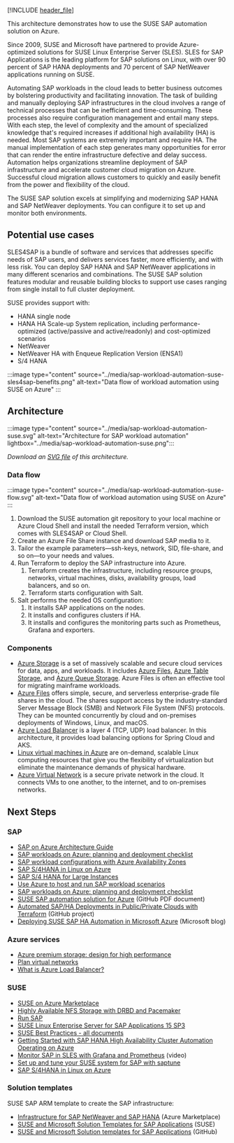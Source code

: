 [!INCLUDE [header_file](../../../includes/sol-idea-header.md)]

This architecture demonstrates how to use the SUSE SAP automation solution on Azure.

Since 2009, SUSE and Microsoft have partnered to provide Azure-optimized solutions for SUSE Linux Enterprise Server (SLES). SLES for SAP Applications is the leading platform for SAP solutions on Linux, with over 90 percent of SAP HANA deployments and 70 percent of SAP NetWeaver applications running on SUSE.

Automating SAP workloads in the cloud leads to better business outcomes by bolstering productivity and facilitating innovation. The task of building and manually deploying SAP infrastructures in the cloud involves a range of technical processes that can be inefficient and time-consuming. These processes also require configuration management and entail many steps. With each step, the level of complexity and the amount of specialized knowledge that's required increases if additional high availability (HA) is needed. Most SAP systems are extremely important and require HA. The manual implementation of each step generates many opportunities for error that can render the entire infrastructure defective and delay success. Automation helps organizations streamline deployment of SAP infrastructure and accelerate customer cloud migration on Azure. Successful cloud migration allows customers to quickly and easily benefit from the power and flexibility of the cloud.

The SUSE SAP solution excels at simplifying and modernizing SAP HANA and SAP NetWeaver deployments. You can configure it to set up and monitor both environments.

## Potential use cases

SLES4SAP is a bundle of software and services that addresses specific needs of SAP users, and delivers services faster, more efficiently, and with less risk. You can deploy SAP HANA and SAP NetWeaver applications in many different scenarios and combinations. The SUSE SAP solution features modular and reusable building blocks to support use cases ranging from single install to full cluster deployment.

SUSE provides support with:

- HANA single node
- HANA HA Scale-up System replication, including performance-optimized (active/passive and active/readonly) and cost-optimized scenarios
- NetWeaver
- NetWeaver HA with Enqueue Replication Version (ENSA1)
- S/4 HANA

:::image type="content" source="../media/sap-workload-automation-suse-sles4sap-benefits.png" alt-text="Data flow of workload automation using SUSE on Azure" :::

## Architecture

:::image type="content" source="../media/sap-workload-automation-suse.svg" alt-text="Architecture for SAP workload automation" lightbox="../media/sap-workload-automation-suse.png":::

*Download an [SVG file](../media/sap-workload-automation-suse.svg) of this architecture.*

### Data flow

:::image type="content" source="../media/sap-workload-automation-suse-flow.svg" alt-text="Data flow of workload automation using SUSE on Azure" :::

1. Download the SUSE automation git repository to your local machine or Azure Cloud Shell and install the needed Terraform version, which comes with SLES4SAP or Cloud Shell.
1. Create an Azure File Share instance and download SAP media to it.
1. Tailor the example parameters—ssh-keys, network, SID, file-share, and so on—to your needs and values.
1. Run Terraform to deploy the SAP infrastructure into Azure.
   1. Terraform creates the infrastructure, including resource groups, networks, virtual machines, disks, availability groups, load balancers, and so on.
   1. Terraform starts configuration with Salt.
1. Salt performs the needed OS configuration:
   1. It installs SAP applications on the nodes.
   1. It installs and configures clusters if HA.
   1. It installs and configures the monitoring parts such as Prometheus, Grafana and exporters.

### Components

- [Azure Storage](https://azure.microsoft.com/product-categories/storage) is a set of massively scalable and secure cloud services for data, apps, and workloads. It includes [Azure Files](https://azure.microsoft.com/services/storage/files), [Azure Table Storage](https://azure.microsoft.com/services/storage/tables), and [Azure Queue Storage](https://azure.microsoft.com/services/storage/queues). Azure Files is often an effective tool for migrating mainframe workloads.
- [Azure Files](https://azure.microsoft.com/en-us/services/storage/files/) offers simple, secure, and serverless enterprise-grade file shares in the cloud. The shares support access by the industry-standard Server Message Block (SMB) and Network File System (NFS) protocols. They can be mounted concurrently by cloud and on-premises deployments of Windows, Linux, and macOS.
- [Azure Load Balancer](https://azure.microsoft.com/services/load-balancer) is a layer 4 (TCP, UDP) load balancer. In this architecture, it provides load balancing options for Spring Cloud and AKS.
- [Linux virtual machines in Azure](https://azure.microsoft.com/services/virtual-machines/linux) are on-demand, scalable Linux computing resources that give you the flexibility of virtualization but eliminate the maintenance demands of physical hardware.
- [Azure Virtual Network](https://azure.microsoft.com/services/virtual-network/) is a secure private network in the cloud. It connects VMs to one another, to the internet, and to on-premises networks.

## Next Steps

### SAP

- [SAP on Azure Architecture Guide](../../reference-architectures/sap/sap-overview.yml)
- [SAP workloads on Azure: planning and deployment checklist](/azure/virtual-machines/workloads/sap/sap-deployment-checklist?toc=https://docs.microsoft.com/en-us/azure/architecture/toc.json&bc=https://docs.microsoft.com/en-us/azure/architecture/bread/toc.json)
- [SAP workload configurations with Azure Availability Zones](/azure/virtual-machines/workloads/sap/sap-ha-availability-zones?toc=https://docs.microsoft.com/en-us/azure/architecture/toc.json&bc=https://docs.microsoft.com/en-us/azure/architecture/bread/toc.json)
- [SAP S/4HANA in Linux on Azure](../..//reference-architectures/sap/sap-s4hana.yml)
- [SAP S/4 HANA for Large Instances](sap-s4-hana-on-hli-with-ha-and-dr.yml)
- [Use Azure to host and run SAP workload scenarios](/azure/virtual-machines/workloads/sap/get-started)
- [SAP workloads on Azure: planning and deployment checklist](/azure/virtual-machines/workloads/sap/sap-deployment-checklist)
- [SUSE SAP automation solution for Azure](https://github.com/petersatsuse/SA-SAP-Automation/raw/master/build/SA/SA_color_en_azure.pdf) (GitHub PDF document)
- [Automated SAP/HA Deployments in Public/Private Clouds with Terraform](https://github.com/SUSE/ha-sap-terraform-deployments) (GitHub project)
- [Deploying SUSE SAP HA Automation in Microsoft Azure](https://cloudblogs.microsoft.com/opensource/2021/01/21/deploying-suse-sap-ha-automation-in-microsoft-azure/) (Microsoft blog)

### Azure services

- [Azure premium storage: design for high performance](/azure/virtual-machines/premium-storage-performance)
- [Plan virtual networks](/azure/virtual-network/virtual-network-vnet-plan-design-arm)
- [What is Azure Load Balancer?](/azure/load-balancer/load-balancer-overview)

### SUSE

- [SUSE on Azure Marketplace](https://azuremarketplace.microsoft.com/en-us/marketplace/apps?search=SUSE)
- [Highly Available NFS Storage with DRBD and Pacemaker ](https://documentation.suse.com/sle-ha/15-SP1/html/SLE-HA-all/art-sleha-nfs-quick.html)
- [Run SAP](https://www.suse.com/solutions/run-sap-solutions/)
- [SUSE Linux Enterprise Server for SAP Applica­tions 15 SP3](https://documentation.suse.com/sles-sap/15-SP3/)
- [SUSE Best Practices - all documents](https://documentation.suse.com/sbp/all/)
- [Getting Started with SAP HANA High Availability Cluster Automation Operating on Azure](https://documentation.suse.com/sbp/all/single-html/SBP-SAP-HANA-PerOpt-HA-Azure/)
- [Monitor SAP in SLES with Grafana and Prometheus](https://www.youtube.com/watch?v=a8Lz0_pHzm0) (video)
- [Set up and tune your SUSE system for SAP with saptune](https://www.youtube.com/watch?v=MNKpyQAFRJg)
- [SAP S/4HANA in Linux on Azure](../../reference-architectures/sap/sap-s4hana.yml)

### Solution templates

SUSE SAP ARM template to create the SAP infrastructure:
- [Infrastructure for SAP NetWeaver and SAP HANA](https://azuremarketplace.microsoft.com/en-us/marketplace/apps/suse.suse-sap-infra?tab=Overview) (Azure Marketplace)
- [SUSE and Microsoft Solution Templates for SAP Applications](https://documentation.suse.com/sbp/all/single-html/SBP-SAP-AzureSolutionTemplates/) (SUSE)
- [SUSE and Microsoft Solution templates for SAP Applications](https://github.com/SUSE/azure-resource-manager-sap-solution-templates) (GitHub)
